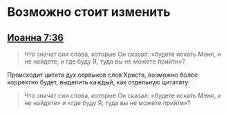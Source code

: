 # Возможно стоит изменить

## [Иоанна 7:36](https://www.bible.ru/john-7.36/)
> Что значат сии слова, которые Он сказал: «будете искать Меня, и не найдете; и где буду Я, туда вы не можете прийти»?

Происходит цитата дух отрвыков слов Христа, возможно более корректно будет, выделить каждый, как отдельную цитатату:

> Что значат сии слова, которые Он сказал: «будете искать Меня, и не найдете» и «где буду Я, туда вы не можете прийти»?